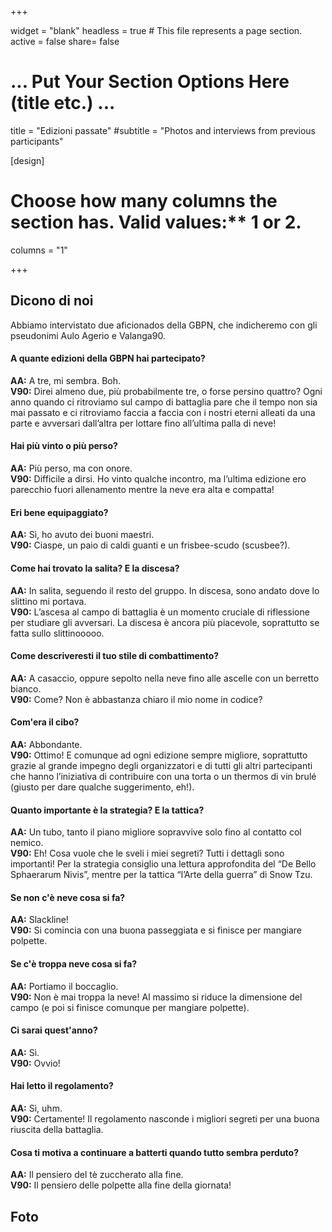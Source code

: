 +++

widget = "blank"
headless = true  # This file represents a page section.
active = false
share= false

# ... Put Your Section Options Here (title etc.) ...
title = "Edizioni passate"
#subtitle = "Photos and interviews from previous participants"

[design]
  # Choose how many columns the section has. Valid values:** 1 or 2.
  columns = "1"

+++

## Dicono di noi
Abbiamo intervistato due aficionados della GBPN, che indicheremo con gli pseudonimi Aulo Agerio e Valanga90.

#### A quante edizioni della GBPN hai partecipato?
**AA:** A tre, mi sembra. Boh.  
**V90:** Direi almeno due, più probabilmente tre, o forse persino quattro? Ogni anno quando ci ritroviamo sul campo di battaglia pare che il tempo non sia mai passato e ci ritroviamo faccia a faccia con i nostri eterni alleati da una parte e avversari dall’altra per lottare fino all’ultima palla di neve!

#### Hai più vinto o più perso?
**AA:** Più perso, ma con onore.  
**V90:** Difficile a dirsi. Ho vinto qualche incontro, ma l’ultima edizione ero parecchio fuori allenamento mentre la neve era alta e compatta!

#### Eri bene equipaggiato?
**AA:** Sì, ho avuto dei buoni maestri.  
**V90:** Ciaspe, un paio di caldi guanti e un frisbee-scudo (scusbee?). 

#### Come hai trovato la salita? E la discesa?
**AA:** In salita, seguendo il resto del gruppo. In discesa, sono andato dove lo slittino mi portava.  
**V90:** L’ascesa al campo di battaglia è un momento cruciale di riflessione per studiare gli avversari. La discesa è ancora più piacevole, soprattutto se fatta sullo slittinooooo.

#### Come descriveresti il tuo stile di combattimento?
**AA:** A casaccio, oppure sepolto nella neve fino alle ascelle con un berretto bianco.  
**V90:** Come? Non è abbastanza chiaro il mio nome in codice?

#### Com'era il cibo?
**AA:** Abbondante.  
**V90:** Ottimo! E comunque ad ogni edizione sempre migliore, soprattutto grazie al grande impegno degli organizzatori e di tutti gli altri partecipanti che hanno l’iniziativa di contribuire con una torta o un thermos di vin brulé (giusto per dare qualche suggerimento, eh!).

#### Quanto importante è la strategia? E la tattica?
**AA:** Un tubo, tanto il piano migliore sopravvive solo fino al contatto col nemico.  
**V90:** Eh! Cosa vuole che le sveli i miei segreti? Tutti i dettagli sono importanti! Per la strategia consiglio una lettura approfondita del “De Bello Sphaerarum Nivis”, mentre per la tattica “l’Arte della guerra” di Snow Tzu.

#### Se non c'è neve cosa si fa?
**AA:** Slackline!  
**V90:** Si comincia con una buona passeggiata e si finisce per mangiare polpette.

#### Se c'è troppa neve cosa si fa?
**AA:** Portiamo il boccaglio.  
**V90:** Non è mai troppa la neve! Al massimo si riduce la dimensione del campo (e poi si finisce comunque per mangiare polpette).

#### Ci sarai quest'anno?
**AA:** Sì.  
**V90:** Ovvio!

#### Hai letto il regolamento?
**AA:** Sì, uhm.  
**V90:** Certamente! Il regolamento nasconde i migliori segreti per una buona riuscita della battaglia.

#### Cosa ti motiva a continuare a batterti quando tutto sembra perduto?
**AA:** Il pensiero del tè zuccherato alla fine.  
**V90:** Il pensiero delle polpette alla fine della giornata!

## Foto

